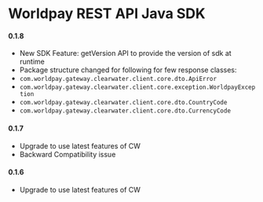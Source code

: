Worldpay REST API Java SDK
=====================

#### 0.1.8
* New SDK Feature: getVersion API to provide the version of sdk at runtime
* Package structure changed for following for few response classes:
* ``` com.worldpay.gateway.clearwater.client.core.dto.ApiError ```
* ``` com.worldpay.gateway.clearwater.client.core.exception.WorldpayException ```
* ``` com.worldpay.gateway.clearwater.client.core.dto.CountryCode ```
* ``` com.worldpay.gateway.clearwater.client.core.dto.CurrencyCode ```


#### 0.1.7
* Upgrade to use latest features of CW
* Backward Compatibility issue


#### 0.1.6
* Upgrade to use latest features of CW
